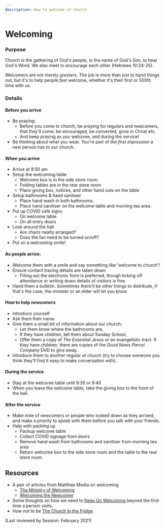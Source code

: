 ```yaml
---
description: How to welcome at church
---
```


# Welcoming

### Purpose

Church is the gathering of God's people, in the name of God's Son, to hear God's Word. We also meet to encourage each other \(Hebrews 10:24-25\).

Welcomers are not merely _greeters_. The job is more than just to hand things out, but it's to help people _feel_ welcome, whether it's their first or 500th time with us.

### Details

#### Before you arrive

* Be praying:
  * Before you come to church, be praying for regulars and newcomers, that they'll come, be encouraged, be converted, grow in Christ etc.
  * And keep praying as you welcome, and during the service!
* Be thinking about what you wear. You're part of the _first impression_ a new person has to our church.

#### When you arrive

* Arrive at 8:50 am
* Setup the welcoming table
  * Welcome box is in the side store room.
  * Folding tables are in the rear store room
  * Place giving box, notices, and other hand outs on the table
* Setup bathrooms & hand sanitiser
  * Place hand wash in both bathrooms.
  * Place hand sanitiser on the welcome table and morning tea area.
* Put up COVID safe signs
  * On welcome table
  * On all entry doors
* Look around the hall
  * Are chairs neatly arranged?
  * Does the fan need to be turned on/off?
* Put on a welcoming smile!

#### As people arrive:

* Welcome them with a smile and say something like 'welcome to church'!
* Ensure contact tracing details are taken down
  * Filling out the electronic form is preferred, though ticking off attendance or writing down details of visitors is fine.
* Hand them a bulletin. Sometimes there'll be other things to distribute, if that's the case, the minister or an elder will let you know.

#### How to help _newcomers_

* Introduce yourself
* Ask them their name
* Give them a small bit of information about our church:
  * Let them know where the bathrooms are,
  * If they have children, tell them about Sunday School,
  * Offer them a copy of _The Essential Jesus_ or an evangelistic tract. If they have children, there are copies of the _Good News Parcel Company_ DVD to give away.
* Introduce them to another regular at church \(try to choose someone you think they'll find it easy to make conversation with\).

#### During the service

* Stay at the welcome table until 9:35 or 9:40
* When you leave the welcome table, take the giving box to the front of the hall.

#### After the service

* Make note of newcomers or people who looked down as they arrived, and make a priority to speak with them before you talk with your friends.
* Help with packing up
  * Packup welcome table
  * Collect COVID signage from doors
  * Remove hand wash from bathrooms and sanitiser from morning tea area
  * Return welcome box to the side store room and the table to the rear store room.

## Resources

* A pair of articles from Matthias Media on welcoming
  * [The Ministry of Welcoming](http://gotherefor.com/offer.php?intid=15305)
  * [Welcoming the Newcomer](http://gotherefor.com/offer.php?intid=14983)
* Some thoughts on how we need to [Keep On Welcoming](http://gotherefor.com/offer.php?intid=28873) beyond the first time a person visits.
* How not to be [The Church In the Fridge](https://sydneyanglicans.net/blogs/graceflow/the-church-in-the-fridge)

(Last reviewed by Session: February 2021)


